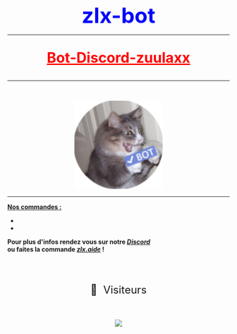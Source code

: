 <div class="colorb">
    <font size="+5">
        <strong>zlx-bot</strong>
    </font>
</div>

<style>
    .colorb {
        color: #0000ff;
        text-align: center;
    }

    .center {
        text-align: center;
    }

    .colorr {
        color: #ff0000;
        text-align: center;
    }
</style>

---------------

<div class="colorr">
    <font size="+3">
        <u><strong>
                <p> Bot-Discord-zuulaxx </p>
            </strong></u>
    </font>
</div>

_______________

<br>
<div align="center">
    <p style="width: 200px;" align="center"> <img src="botavatar.png" /></p>
</div>

----------------------------------------------------------------------------------------------------------
<strong>
<u>Nos commandes :</u>

*
*

Pour plus d'infos rendez vous sur notre <u>*[Discord](https://discord.gg/BhWJsBchTV)*</u> <br /> ou faites la commande <u>*zlx.aide*</u> !
</strong>
~~~~~
~~~~~

<div class="center">
    <br>
    <font size="5">
        <p>👀 &nbsp;Visiteurs
        <p>
    </font>
    <br>
    <img src="https://profile-counter.glitch.me/zlx-bot/count.svg" />
</div>